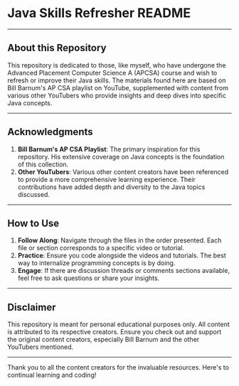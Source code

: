 # Java Skills Refresher README

---

## About this Repository

This repository is dedicated to those, like myself, who have undergone the Advanced Placement Computer Science A (APCSA) course and wish to refresh or improve their Java skills. The materials found here are based on Bill Barnum's AP CSA playlist on YouTube, supplemented with content from various other YouTubers who provide insights and deep dives into specific Java concepts.

---

## Acknowledgments

1. **Bill Barnum's AP CSA Playlist**: The primary inspiration for this repository. His extensive coverage on Java concepts is the foundation of this collection.
2. **Other YouTubers**: Various other content creators have been referenced to provide a more comprehensive learning experience. Their contributions have added depth and diversity to the Java topics discussed.

---

## How to Use

1. **Follow Along**: Navigate through the files in the order presented. Each file or section corresponds to a specific video or tutorial.
2. **Practice**: Ensure you code alongside the videos and tutorials. The best way to internalize programming concepts is by doing.
3. **Engage**: If there are discussion threads or comments sections available, feel free to ask questions or share your insights.

---

## Disclaimer

This repository is meant for personal educational purposes only. All content is attributed to its respective creators. Ensure you check out and support the original content creators, especially Bill Barnum and the other YouTubers mentioned.

---

Thank you to all the content creators for the invaluable resources. Here's to continual learning and coding!
